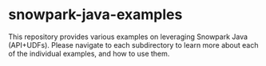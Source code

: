 # snowpark-java-examples
This repository provides various examples on leveraging Snowpark Java (API+UDFs). Please navigate to each subdirectory to learn more about each of the individual examples, and how to use them.
